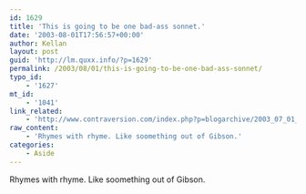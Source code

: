 ```yaml
---
id: 1629
title: 'This is going to be one bad-ass sonnet.'
date: '2003-08-01T17:56:57+00:00'
author: Kellan
layout: post
guid: 'http://lm.quxx.info/?p=1629'
permalink: /2003/08/01/this-is-going-to-be-one-bad-ass-sonnet/
typo_id:
    - '1627'
mt_id:
    - '1041'
link_related:
    - 'http://www.contraversion.com/index.php?p=blogarchive/2003_07_01_archive.php#105966858962545973'
raw_content:
    - 'Rhymes with rhyme. Like soomething out of Gibson.'
categories:
    - Aside
---
```


Rhymes with rhyme. Like soomething out of Gibson.